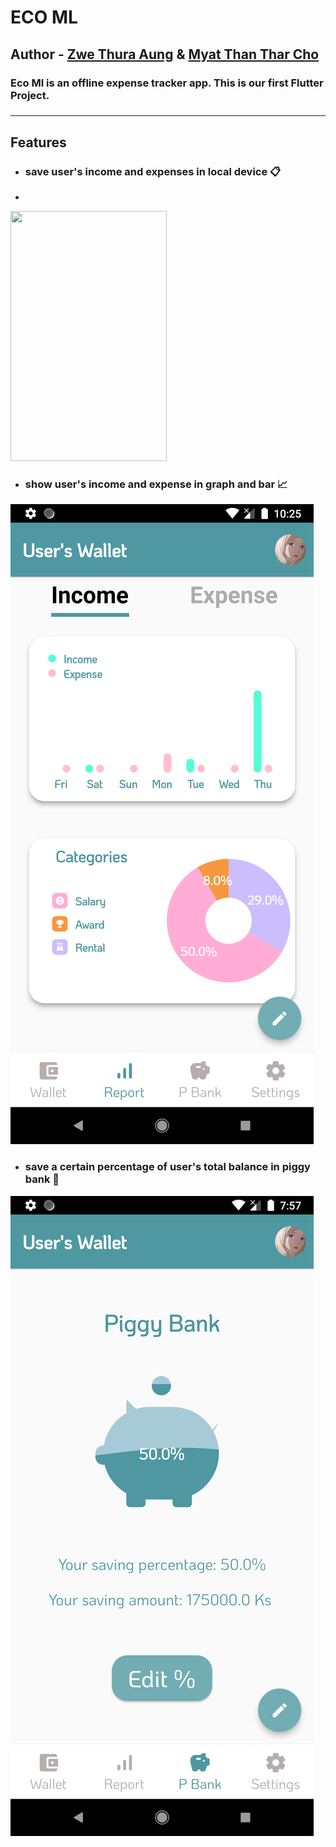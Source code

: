 # ECO ML

## Author - [Zwe Thura Aung](https://github.com/zwethu) &  [Myat Than Thar Cho](https://github.com/myatthantharcho)

 ### Eco Ml is an offline expense tracker app. This is our first Flutter Project.
 ###
<!-- > ### Special thanks to [Phyo Lin Maung](https://github.com/PhyoLinMg) , [Phone Min Myat](https://github.com/PhoneMinMyat) , [Kyaw Zay Ya Lin Tun](https://github.com/kyaw-codes) & [Naing Aung Luu](https://github.com/NaingAungLuu) for helping and giving advices during project. -->
---

## Features

 * ### save user's income and expenses in local device 📋
 * 
 <img src="[https://your-image-url.type](https://github.com/zwethu/Eco_ml/blob/main/wallet.png)" width="250" height="400">

 * ### show user's income and expense in graph and bar 📈

![Report](https://github.com/zwethu/Eco_ml/blob/main/report.png)

 * ### save a certain percentage of user's total balance in piggy bank 🐷

![Piggy Bank](https://github.com/zwethu/Eco_ml/blob/main/piggybank.png)









